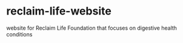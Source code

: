 # reclaim-life-website
website for Reclaim Life Foundation that focuses on digestive health conditions
